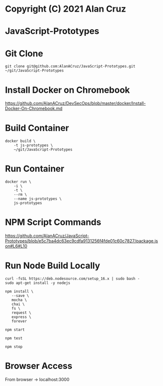 # Copyright (C) 2021 Alan Cruz
# JavaScript-Prototypes

# Git Clone
```
git clone git@github.com:AlanACruz/JavaScript-Prototypes.git ~/git/JavaScript-Prototypes
```

# Install Docker on Chromebook
https://github.com/AlanACruz/DevSecOps/blob/master/docker/Install-Docker-On-Chromebook.md

# Build Container
```
docker build \
    -t js-prototypes \
    ~/git/JavaScript-Prototypes
```

# Run Container
```
docker run \
    -i \
    -t \
    --rm \
    --name js-prototypes \
    js-prototypes
```

# NPM Script Commands
https://github.com/AlanACruz/JavaScript-Prototypes/blob/e5c7ba4dc63ec9cdfa9131256f4fde01c60c7827/package.json#L6#L10

# Run Node Build Locally
```
curl -fsSL https://deb.nodesource.com/setup_16.x | sudo bash -
sudo apt-get install -y nodejs

npm install \
   --save \
   mocha \
   chai \
   fs \
   request \
   express \
   forever 

npm start

npm test

npm stop
```

# Browser Access
From browser -> localhost:3000
